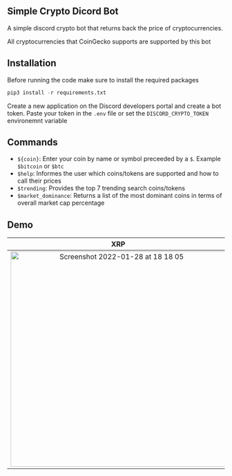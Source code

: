 ## Simple Crypto Dicord Bot
A simple discord crypto bot that returns back the price of cryptocurrencies.

All cryptocurrencies that CoinGecko supports are supported by this bot

## Installation
Before running the code make sure to install the required packages

```python
pip3 install -r requirements.txt
```

Create a new application on the Discord developers portal and create a bot token. Paste your token in the `.env` file or set the `DISCORD_CRYPTO_TOKEN` environemnt variable

## Commands
- `${coin}`: Enter your coin by name or symbol preceeded by a `$`. Example `$bitcoin` or `$btc`
- `$help`: Informes the user which coins/tokens are supported and how to call their prices
- `$trending`: Provides the top 7 trending search coins/tokens 
- `$market_dominance`: Returns a list of the most dominant coins in terms of overall market cap percentage

## Demo
XRP |  Bitcoin
:-------------------------:|:-------------------------:
<img width="498" alt="Screenshot 2022-01-28 at 18 18 05" src="https://user-images.githubusercontent.com/64978825/151600552-57b17b32-fc18-4277-9cda-e0cdb7a5d677.png">|<img width="482" alt="Screenshot 2022-01-28 at 18 18 22" src="https://user-images.githubusercontent.com/64978825/151600559-514f1127-fed1-4c39-bb02-0fcfcdb68e78.png">|
